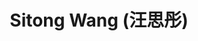 ---
# Display name
title: $%ms_2023_33$ Sitong Wang (汪思彤)

# Is this the primary user of the site?
superuser: false

user_groups: ["Master Students"]

role: 

organizations:
- name:  2023 to now, Co-supervised with [Prof. Wu](https://sai.jlu.edu.cn/info/1094/3443.htm)
- name:  School of Mathematics

interests:


highlight_name: false
---